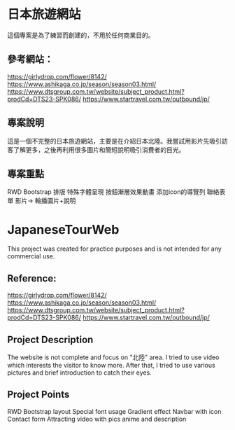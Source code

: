 # 日本旅遊網站 
這個專案是為了練習而創建的，不用於任何商業目的。
## 參考網站：
https://girlydrop.com/flower/8142/
https://www.ashikaga.co.jp/season/season03.html/
https://www.dtsgroup.com.tw/website/subject_product.html?prodCd=DTS23-SPK086/
https://www.startravel.com.tw/outbound/jp/
## 專案說明 
這是一個不完整的日本旅遊網站，主要是在介紹日本北陸。我嘗試用影片先吸引訪客了解更多，之後再利用很多圖片和簡短說明吸引消費者的目光。
## 專案重點
RWD
Bootstrap 排版
特殊字體呈現 
按鈕漸層效果動畫
添加icon的導覽列
聯絡表單
影片→ 輪播圖片+說明

# JapaneseTourWeb
This project was created for practice purposes and is not intended for any commercial use.
## Reference:
https://girlydrop.com/flower/8142/
https://www.ashikaga.co.jp/season/season03.html/
https://www.dtsgroup.com.tw/website/subject_product.html?prodCd=DTS23-SPK086/
https://www.startravel.com.tw/outbound/jp/
## Project Description
The website is not complete and focus on "北陸" area. I tried to use video which interests the visitor to know more. 
After that, I tried to use various pictures and brief introduction to catch their eyes.
## Project Points
RWD
Bootstrap layout
Special font usage
Gradient effect
Navbar with icon
Contact form
Attracting video with pics anime and description